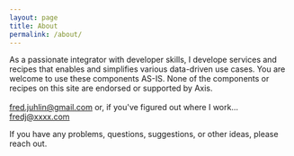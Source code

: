 ```yaml
---
layout: page
title: About
permalink: /about/
---
```

As a passionate integrator with developer skills, I develope services and recipes that enables and simplifies various data-driven use cases.  You are welcome to use these components AS-IS.  None of the components or recipes on this site are endorsed or supported by Axis.
&nbsp;\
&nbsp;\
fred.juhlin@gmail.com or, if you've figured out where I work... fredj@xxxx.com

If you have any problems, questions, suggestions, or other ideas, please reach out. 

 
